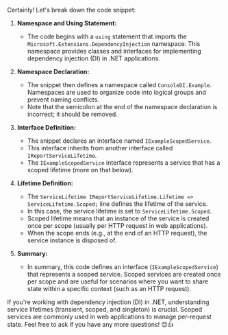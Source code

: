 Certainly! Let's break down the code snippet:

1. **Namespace and Using Statement:**
   - The code begins with a `using` statement that imports the `Microsoft.Extensions.DependencyInjection` namespace. This namespace provides classes and interfaces for implementing dependency injection (DI) in .NET applications.

2. **Namespace Declaration:**
   - The snippet then defines a namespace called `ConsoleDI.Example`. Namespaces are used to organize code into logical groups and prevent naming conflicts.
   - Note that the semicolon at the end of the namespace declaration is incorrect; it should be removed.

3. **Interface Definition:**
   - The snippet declares an interface named `IExampleScopedService`.
   - This interface inherits from another interface called `IReportServiceLifetime`.
   - The `IExampleScopedService` interface represents a service that has a scoped lifetime (more on that below).

4. **Lifetime Definition:**
   - The `ServiceLifetime IReportServiceLifetime.Lifetime => ServiceLifetime.Scoped;` line defines the lifetime of the service.
   - In this case, the service lifetime is set to `ServiceLifetime.Scoped`.
   - Scoped lifetime means that an instance of the service is created once per scope (usually per HTTP request in web applications).
   - When the scope ends (e.g., at the end of an HTTP request), the service instance is disposed of.

5. **Summary:**
   - In summary, this code defines an interface (`IExampleScopedService`) that represents a scoped service. Scoped services are created once per scope and are useful for scenarios where you want to share state within a specific context (such as an HTTP request).

If you're working with dependency injection (DI) in .NET, understanding service lifetimes (transient, scoped, and singleton) is crucial. Scoped services are commonly used in web applications to manage per-request state. Feel free to ask if you have any more questions! 😊👍